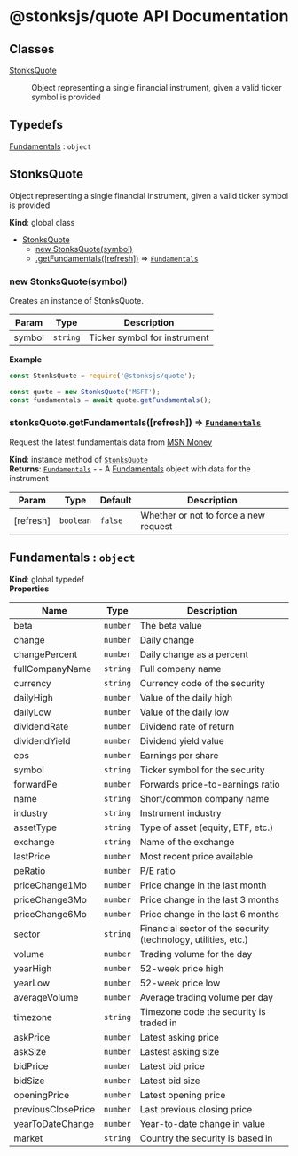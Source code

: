 # @stonksjs/quote API Documentation

## Classes

<dl>
<dt><a href="#StonksQuote">StonksQuote</a></dt>
<dd><p>Object representing a single financial instrument, given a valid ticker symbol is provided</p>
</dd>
</dl>

## Typedefs

<dl>
<dt><a href="#Fundamentals">Fundamentals</a> : <code>object</code></dt>
<dd></dd>
</dl>

<a name="StonksQuote"></a>

## StonksQuote

Object representing a single financial instrument, given a valid ticker symbol is provided

**Kind**: global class

- [StonksQuote](#StonksQuote)
  - [new StonksQuote(symbol)](#new_StonksQuote_new)
  - [.getFundamentals([refresh])](#StonksQuote+getFundamentals) ⇒
    [<code>Fundamentals</code>](#Fundamentals)

<a name="new_StonksQuote_new"></a>

### new StonksQuote(symbol)

Creates an instance of StonksQuote.

| Param  | Type                | Description                  |
| ------ | ------------------- | ---------------------------- |
| symbol | <code>string</code> | Ticker symbol for instrument |

**Example**

```js
const StonksQuote = require('@stonksjs/quote');

const quote = new StonksQuote('MSFT');
const fundamentals = await quote.getFundamentals();
```

<a name="StonksQuote+getFundamentals"></a>

### stonksQuote.getFundamentals([refresh]) ⇒ [<code>Fundamentals</code>](#Fundamentals)

Request the latest fundamentals data from [MSN Money](https://www.msn.com/en-us/money)

**Kind**: instance method of [<code>StonksQuote</code>](#StonksQuote)  
**Returns**: [<code>Fundamentals</code>](#Fundamentals) - - A [Fundamentals](#Fundamentals) object
with data for the instrument

| Param     | Type                 | Default            | Description                           |
| --------- | -------------------- | ------------------ | ------------------------------------- |
| [refresh] | <code>boolean</code> | <code>false</code> | Whether or not to force a new request |

<a name="Fundamentals"></a>

## Fundamentals : <code>object</code>

**Kind**: global typedef  
**Properties**

| Name               | Type                | Description                                                    |
| ------------------ | ------------------- | -------------------------------------------------------------- |
| beta               | <code>number</code> | The beta value                                                 |
| change             | <code>number</code> | Daily change                                                   |
| changePercent      | <code>number</code> | Daily change as a percent                                      |
| fullCompanyName    | <code>string</code> | Full company name                                              |
| currency           | <code>string</code> | Currency code of the security                                  |
| dailyHigh          | <code>number</code> | Value of the daily high                                        |
| dailyLow           | <code>number</code> | Value of the daily low                                         |
| dividendRate       | <code>number</code> | Dividend rate of return                                        |
| dividendYield      | <code>number</code> | Dividend yield value                                           |
| eps                | <code>number</code> | Earnings per share                                             |
| symbol             | <code>string</code> | Ticker symbol for the security                                 |
| forwardPe          | <code>number</code> | Forwards price-to-earnings ratio                               |
| name               | <code>string</code> | Short/common company name                                      |
| industry           | <code>string</code> | Instrument industry                                            |
| assetType          | <code>string</code> | Type of asset (equity, ETF, etc.)                              |
| exchange           | <code>string</code> | Name of the exchange                                           |
| lastPrice          | <code>number</code> | Most recent price available                                    |
| peRatio            | <code>number</code> | P/E ratio                                                      |
| priceChange1Mo     | <code>number</code> | Price change in the last month                                 |
| priceChange3Mo     | <code>number</code> | Price change in the last 3 months                              |
| priceChange6Mo     | <code>number</code> | Price change in the last 6 months                              |
| sector             | <code>string</code> | Financial sector of the security (technology, utilities, etc.) |
| volume             | <code>number</code> | Trading volume for the day                                     |
| yearHigh           | <code>number</code> | 52-week price high                                             |
| yearLow            | <code>number</code> | 52-week price low                                              |
| averageVolume      | <code>number</code> | Average trading volume per day                                 |
| timezone           | <code>string</code> | Timezone code the security is traded in                        |
| askPrice           | <code>number</code> | Latest asking price                                            |
| askSize            | <code>number</code> | Lastest asking size                                            |
| bidPrice           | <code>number</code> | Latest bid price                                               |
| bidSize            | <code>number</code> | Latest bid size                                                |
| openingPrice       | <code>number</code> | Latest opening price                                           |
| previousClosePrice | <code>number</code> | Last previous closing price                                    |
| yearToDateChange   | <code>number</code> | Year-to-date change in value                                   |
| market             | <code>string</code> | Country the security is based in                               |
